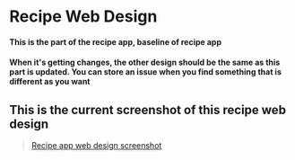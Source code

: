 # Recipe Web Design

#### This is the part of the recipe app, baseline of recipe app
#### When it's getting changes, the other design should be the same as this part is updated. You can store an issue when you find something that is different as you want

## This is the current screenshot of this recipe web design

<!-- [laskjdf](https://imgur.com/gallery/62qRcPz) -->

<blockquote class="imgur-embed-pub" lang="en" data-id="a/62qRcPz"><a href="//imgur.com/62qRcPz">Recipe app web design screenshot</a></blockquote><script async src="//s.imgur.com/min/embed.js" charset="utf-8"></script>